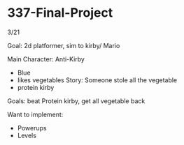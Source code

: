 # 337-Final-Project


3/21 

Goal: 2d platformer, sim to kirby/ Mario

Main Character: Anti-Kirby
- Blue
- likes vegetables
Story: Someone stole all the vegetable
- protein kirby 

Goals: beat Protein kirby, get all vegetable back 

Want to implement: 
- Powerups
- Levels


